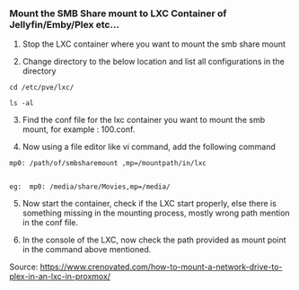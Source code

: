 ### Mount the SMB Share mount to LXC Container of Jellyfin/Emby/Plex etc...

1. Stop the LXC container where you want to mount the smb share mount

2. Change directory to the below location and list all configurations in the directory

```
cd /etc/pve/lxc/

ls -al
```

3. Find the conf file for the lxc container you want to mount the smb mount, for example : 100.conf.

4. Now using a file editor like vi command, add the following command 

```
mp0: /path/of/smbsharemount ,mp=/mountpath/in/lxc


eg:  mp0: /media/share/Movies,mp=/media/
```
5. Now start the container, check if the LXC start properly, else there is something missing in the mounting process, mostly wrong path mention in the conf file.

6. In the console of the LXC, now check the path provided as mount point in the command above mentioned.







Source: https://www.crenovated.com/how-to-mount-a-network-drive-to-plex-in-an-lxc-in-proxmox/